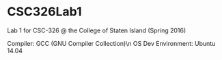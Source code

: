 # CSC326Lab1
Lab 1 for CSC-326 @ the College of Staten Island (Spring 2016)

Compiler: GCC (GNU Compiler Collection)\n
OS Dev Environment: Ubuntu 14.04
